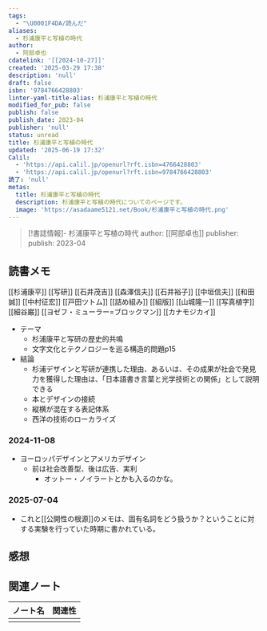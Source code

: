 ```yaml
---
tags:
  - "\U0001F4DA/読んだ"
aliases:
  - 杉浦康平と写植の時代
author:
  - 阿部卓也
cdatelink: '[[2024-10-27]]'
created: '2025-03-29 17:38'
description: 'null'
draft: false
isbn: '9784766428803'
linter-yaml-title-alias: 杉浦康平と写植の時代
modified_for_pub: false
publish: false
publish_date: 2023-04
publisher: 'null'
status: unread
title: 杉浦康平と写植の時代
updated: '2025-06-19 17:32'
Calil:
  - 'https://api.calil.jp/openurl?rft.isbn=4766428803'
  - 'https://api.calil.jp/openurl?rft.isbn=9784766428803'
読了: 'null'
metas:
  title: 杉浦康平と写植の時代
  description: 杉浦康平と写植の時代についてのページです。
  image: 'https://asadaame5121.net/Book/杉浦康平と写植の時代.png'
---
```

> [!書誌情報]-
>  杉浦康平と写植の時代
>  author: [[阿部卓也]]
>  publisher: 
>  publish: 2023-04 
　
## 読書メモ
[[杉浦康平]]
[[写研]]
[[石井茂吉]]
[[森澤信夫]]
[[石井裕子]]
[[中垣信夫]]
[[和田誠]]
[[中村征宏]]
[[戸田ツトム]]
[[詰め組み]]
[[組版]]
[[山城隆一]]
[[写真植字]]
[[細谷巌]]
[[ヨゼフ・ミューラー=ブロックマン]]
[[カナモジカイ]]
- テーマ
	- 杉浦康平と写研の歴史的共鳴
	- 文字文化とテクノロジーを巡る構造的問題p15
- 結論
	- 杉浦デザインと写研が連携した理由、あるいは、その成果が社会で発見力を獲得した理由は、「日本語書き言葉と光学技術との関係」として説明できる
	- 本とデザインの接続
	- 縦横が混在する表記体系
	- 西洋の技術のローカライズ
### 2024-11-08
- ヨーロッパデザインとアメリカデザイン
	- 前は社会改善型、後は広告、実利
		- オットー・ノイラートとかも入るのかな。
### 2025-07-04
- これと[[公開性の根源]]のメモは、固有名詞をどう扱うか？ということに対する実験を行っていた時期に書かれている。
## 感想

## 関連ノート
| ノート名 | 関連性 |
| ---- | --- |
|      |     |
